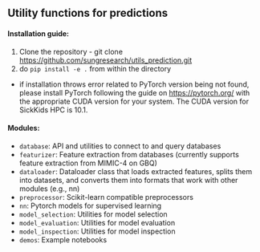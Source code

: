 ## Utility functions for predictions

#### Installation guide:
1. Clone the repository - git clone https://github.com/sungresearch/utils_prediction.git
2. do `pip install -e .` from within the directory

- if installation throws error related to PyTorch version being not found, please install PyTorch following the guide on https://pytorch.org/ with the appropriate CUDA version for your system. The CUDA version for SickKids HPC is 10.1. 

#### Modules:
- `database`: API and utilities to connect to and query databases 
- `featurizer`: Feature extraction from databases (currently supports feature extraction from MIMIC-4 on GBQ)
- `dataloader`: Dataloader class that loads extracted features, splits them into datasets, and converts them into formats that work with other modules (e.g., nn)
- `preprocessor`: Scikit-learn compatible preprocessors
- `nn`: Pytorch models for supervised learning
- `model_selection`: Utilities for model selection
- `model_evaluation`: Utilities for model evaluation
- `model_inspection`: Utilities for model inspection
- `demos`: Example notebooks
